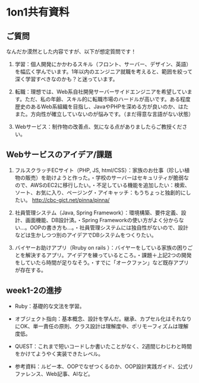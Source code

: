 # 1on1共有資料

## ご質問

なんだか漠然とした内容ですが、以下が想定質問です！

1. 学習：個人開発にかかわるスキル（フロント、サーバー、デザイン、英語）を幅広く学んでいます。1年以内のエンジニア就職を考えると、範囲を絞って深く学習すべきなのかも？と迷っています。

2. 転職：理想では、Web系自社開発サーバーサイドエンジニアを希望しています。ただ、私の年齢、スキル的に転職市場のハードルが高いです。ある程度歴史のあるWeb系組織を目指し、JavaやPHPを深める方が良いのか、はたまた。方向性が確立していないのが悩みです。（まだ得意な言語がない状態）

3. Webサービス：制作物の改善点、気になる点がありましたらご教授ください。

## Webサービスのアイデア/課題

1. フルスクラッチECサイト（PHP, JS, html/CSS）：家族のお仕事（珍しい植物の販売）を助けようと作った。・学校のサーバーはセキュリティが脆弱なので、AWSのEC2に移行したい。・不足している機能を追加したい：検索、ソート、お気に入り、ページング・アイキャッチ：もうちょっと独創的にしたい。
http://cbc-gict.net/pinna/pinna/


2. 社員管理システム（Java, Spring Framework）：環境構築、要件定義、設計、画面機能、DB設計済。・Spring Frameworkの使い方がよく分からない…。OOPの書き方も…。・社員管理システムには独自性がないので、設計などは生かしつつ別のアイデアでDBシステムをつくりたい。


3. バイヤーお助けアプリ（Rruby on rails ）：バイヤーをしている家族の困りごとを解決するアプリ。アイデアを練っているところ。・課題＋上記2つの開発をしていたら時間が足りなそう。・すでに「オークファン」など既存アプリが存在する。

## week1-2の進捗

- Ruby：基礎的な文法を学習。

- オブジェクト指向：基本概念、設計を学んだ。継承、カプセル化はそれなりにOK、単一責任の原則、クラス設計は理解度中、ポリモーフィズムは理解度低。

- QUEST：これまで短いコードしか書いたことがなく、2週間じわじわと時間をかけてようやく実装できたレベル。

- 参考資料：ルビー本、OOPでなぜつくるのか、OOP設計実践ガイド、公式リファレンス、Web記事、AIなど。
